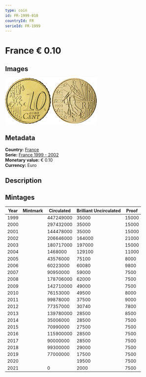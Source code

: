 ```yaml
---
type: coin
id: FR-1999-010
countryId: FR
serieId: FR-1999
---
```


# France € 0.10

## Images

<img src="../../../Images/common-2002-010.webp" height="150" alt="Front image"><img src="Images/france-1999-010.webp" height="150" alt="Back image">

## Metadata

**Country:** [France](../index.md)\
**Serie:** [France 1999 - 2002](index.md)\
**Monetary value:** € 0.10\
**Currency:** Euro

## Description

## Mintages

| Year | Mintmark | Circulated | Brilliant Uncirculated | Proof |
| ---- | -------- | ---------- | ---------------------- | ----- |
| 1999 |          | 447249000 | 35000                  | 15000 |
| 2000 |          | 297432000 | 35000                  | 15000 |
| 2001 |          | 144478000 | 35000                  | 15000 |
| 2002 |          | 206646000 | 164000                 | 21000 |
| 2003 |          | 180717000 | 197000                 | 15000 |
| 2004 |          | 1468000   | 129100                 | 11000 |
| 2005 |          | 43576000  | 75100                  | 8000  |
| 2006 |          | 60223000  | 60080                  | 9800  |
| 2007 |          | 90950000  | 59000                  | 7500  |
| 2008 |          | 178706000 | 62000                  | 7500  |
| 2009 |          | 142710000 | 49000                  | 7500  |
| 2010 |          | 76153000  | 49500                  | 8000  |
| 2011 |          | 99878000  | 37500                  | 9000  |
| 2012 |          | 77357000  | 30740                  | 7800  |
| 2013 |          | 139780000 | 28500                  | 8500  |
| 2014 |          | 35006000  | 28500                  | 7500  |
| 2015 |          | 70990000  | 27500                  | 7500  |
| 2016 |          | 115900000 | 28500                  | 7500  |
| 2017 |          | 90000000  | 28500                  | 7500  |
| 2018 |          | 99300000  | 29000                  | 7500  |
| 2019 |          | 77000000  | 17500                  | 7500  |
| 2020 |          |  | 19500                  | 7500  |
| 2021 |          | 0          | 2000                   | 7500  |
